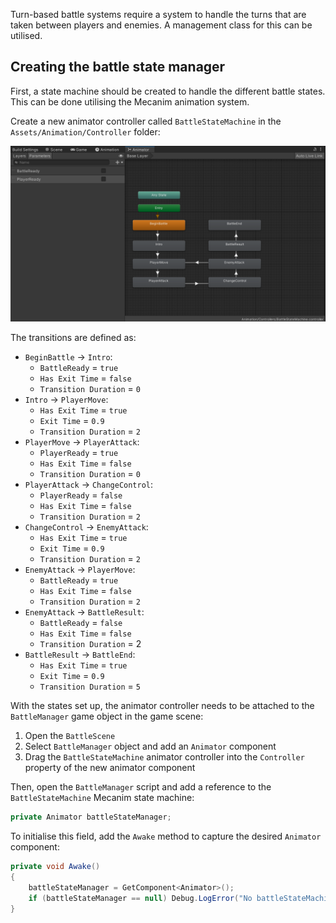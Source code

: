 Turn-based battle systems require a system to handle the turns that are taken between players and enemies. A management class for this can be utilised.

## Creating the battle state manager
First, a state machine should be created to handle the different battle states. This can be done utilising the Mecanim animation system.

Create a new animator controller called `BattleStateMachine` in the `Assets/Animation/Controller` folder:

![](../images/battle_state_machine_states.png)

The transitions are defined as:

- `BeginBattle` -> `Intro`:
	- `BattleReady` = `true`
	- `Has Exit Time` = `false`
	- `Transition Duration` = `0`
- `Intro` -> `PlayerMove`:
	- `Has Exit Time` = `true`
	- `Exit Time` = `0.9`
	- `Transition Duration` = `2`
- `PlayerMove` -> `PlayerAttack`:
	- `PlayerReady` = `true`
	- `Has Exit Time` = `false`
	- `Transition Duration` = `0`
- `PlayerAttack` -> `ChangeControl`:
	- `PlayerReady` = `false`
	- `Has Exit Time` = `false`
	- `Transition Duration` = `2`
- `ChangeControl` -> `EnemyAttack`:
	- `Has Exit Time` = `true`
	- `Exit Time` = `0.9`
	- `Transition Duration` = `2`
- `EnemyAttack` -> `PlayerMove`:
	- `BattleReady` = `true`
	- `Has Exit Time` = `false`
	- `Transition Duration` = `2`
- `EnemyAttack` -> `BattleResult`:
	- `BattleReady` = `false`
	- `Has Exit Time` = `false`
	- `Transition Duration` = 2
- `BattleResult` -> `BattleEnd`:
	- `Has Exit Time` = `true`
	- `Exit Time` = `0.9`
	- `Transition Duration` = `5`

With the states set up, the animator controller needs to be attached to the `BattleManager` game object in the game scene:

1. Open the `BattleScene`
2. Select `BattleManager` object and add an `Animator` component
3. Drag the `BattleStateMachine` animator controller into the `Controller` property of the new animator component

Then, open the `BattleManager` script and add a reference to the `BattleStateMachine` Mecanim state machine:

```c#
private Animator battleStateManager;
```

To initialise this field, add the `Awake` method to capture the desired `Animator` component:

```c#
private void Awake()
{
    battleStateManager = GetComponent<Animator>();
    if (battleStateManager == null) Debug.LogError("No battleStateMachine Animator found.");
}
```

